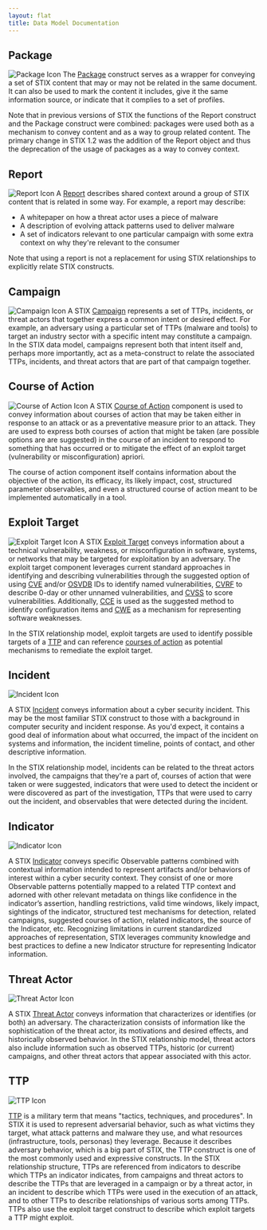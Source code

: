 ```yaml
---
layout: flat
title: Data Model Documentation
---
```


<link href="/css/data_model.css" rel="stylesheet"/>

## Package
<section class="data-model-section">
<img src="/images/Package.png" class="component-img" alt="Package Icon" />
The <a href="/data-model/{{site.current_version}}/stix/STIXType">Package</a> construct serves as a wrapper for conveying a set of STIX content that may or may not be related in the same document. It can also be used to mark the content it includes, give it the same information source, or indicate that it complies to a set of profiles.

Note that in previous versions of STIX the functions of the Report construct and the Package construct were combined: packages were used both as a mechanism to convey content and as a way to group related content. The primary change in STIX 1.2 was the addition of the Report object and thus the deprecation of the usage of packages as a way to convey context.
</section>

## Report
<section class="data-model-section">
<img src="/images/Report.png" class="component-img" alt="Report Icon" />
A <a href="/data-model/{{site.current_version}}/report/ReportType">Report</a> describes shared context around a group of STIX content that is related in some way. For example, a report may describe:

- A whitepaper on how a threat actor uses a piece of malware
- A description of evolving attack patterns used to deliver malware
- A set of indicators relevant to one particular campaign with some extra context on why they're relevant to the consumer

Note that using a report is not a replacement for using STIX relationships to explicitly relate STIX constructs.
</section>

## Campaign
<section class="data-model-section">
<img src="/images/Campaign.png" class="component-img" alt="Campaign Icon" />
A STIX <a href="/data-model/{{site.current_version}}/campaign/CampaignType">Campaign</a> represents a set of TTPs, incidents, or threat actors that together express a common intent or desired effect. For example, an adversary using a particular set of TTPs (malware and tools) to target an industry sector with a specific intent may constitute a campaign. In the STIX data model, campaigns represent both that intent itself and, perhaps more importantly, act as a meta-construct to relate the associated TTPs, incidents, and threat actors that are part of that campaign together.
</section>


## Course of Action
<section class="data-model-section">
<img src="/images/Course of Action.png" class="component-img" alt="Course of Action Icon" />
A STIX <a href="/data-model/{{site.current_version}}/coa/CourseOfActionType">Course of Action</a> component is used to convey information about courses of action that may be taken either in response to an attack or as a preventative measure prior to an attack. They are used to express both courses of action that might be taken (are possible options are are suggested) in the course of an incident to respond to something that has occurred or to mitigate the effect of an exploit target (vulnerability or misconfiguration) apriori.

The course of action component itself contains information about the objective of the action, its efficacy, its likely impact, cost, structured parameter observables, and even a structured course of action meant to be implemented automatically in a tool.
</section>


## Exploit Target
<section class="data-model-section">
<img src="/images/Exploit Target.png" class="component-img" alt="Exploit Target Icon" />
A STIX <a href="/data-model/{{site.current_version}}/et/ExploitTargetType">Exploit Target</a> conveys information about a technical vulnerability, weakness, or misconfiguration in software, systems, or networks that may be targeted for exploitation by an adversary. The exploit target component leverages current standard approaches in identifying and describing vulnerabilities through the suggested option of using <a href="http://cve.mitre.org">CVE</a> and/or <a href="http://osvdb.org">OSVDB</a> IDs to identify named vulnerabilities, <a href="http://icasi.org/cvrf-1.1">CVRF</a> to describe 0-day or other unnamed vulnerabilities, and <a href="http://www.first.org/cvss‎">CVSS</a> to score vulnerabilities. Additionally, <a href="http://cce.mitre.org">CCE</a> is used as the suggested method to identify configuration items and <a href="http://cwe.mitre.org">CWE</a> as a mechanism for representing software weaknesses.

In the STIX relationship model, exploit targets are used to identify possible targets of a <a href="/data-model/{{ site.current_version }}/ttp/TTPType">TTP</a> and can reference <a href="/data-model/{{ site.current_version }}/coa/CourseOfActionType">courses of action</a> as potential mechanisms to remediate the exploit target.
</section>


## Incident
<section class="data-model-section">
<img src="/images/Incident.png" class="component-img" alt="Incident Icon" />

A STIX <a href="/data-model/{{ site.current_version }}/incident/IncidentType">Incident</a> conveys information about a cyber security incident. This may be the most familiar STIX construct to those with a background in computer security and incident response. As you'd expect, it contains a good deal of information about what occurred, the impact of the incident on systems and information, the incident timeline, points of contact, and other descriptive information.

In the STIX relationship model, incidents can be related to the threat actors involved, the campaigns that they're a part of, courses of action that were taken or were suggested, indicators that were used to detect the incident or were discovered as part of the investigation, TTPs that were used to carry out the incident, and observables that were detected during the incident.
</section>


## Indicator
<section class="data-model-section">
<img src="/images/Indicator.png" class="component-img" alt="Indicator Icon" />

A STIX <a href="/data-model/{{ site.current_version }}/indicator/IndicatorType">Indicator</a> conveys specific Observable patterns combined with contextual information intended to represent artifacts and/or behaviors of interest within a cyber security context. They consist of one or more Observable patterns potentially mapped to a related TTP context and adorned with other relevant metadata on things like confidence in the indicator’s assertion, handling restrictions, valid time windows, likely impact, sightings of the indicator, structured test mechanisms for detection, related campaigns, suggested courses of action, related indicators, the source of the Indicator, etc. Recognizing limitations in current standardized approaches of representation, STIX leverages community knowledge and best practices to define a new Indicator structure for representing Indicator information.
</section>



## Threat Actor
<section class="data-model-section">
<img src="/images/Threat Actor.png" class="component-img" alt="Threat Actor Icon" />

A STIX <a href="/data-model/{{ site.current_version }}/ta/ThreatActorType">Threat Actor</a> conveys information that characterizes or identifies (or both) an adversary. The characterization consists of information like the sophistication of the threat actor, its motivations and desired effects, and historically observed behavior. In the STIX relationship model, threat actors also include information such as observed TTPs, historic (or current) campaigns, and other threat actors that appear associated with this actor.
</section>


## TTP
<section class="data-model-section">
<img src="/images/TTP.png" class="component-img" alt="TTP Icon" />

<a href="/data-model/{{ site.current_version }}/ttp/TTPType">TTP</a> is a military term that means "tactics, techniques, and procedures". In STIX it is used to represent adversarial behavior, such as what victims they target, what attack patterns and malware they use, and what resources (infrastructure, tools, personas) they leverage. Because it describes adversary behavior, which is a big part of STIX, the TTP construct is one of the most commonly used and expressive constructs. In the STIX relationship structure, TTPs are referenced from indicators to describe which TTPs an indicator indicates, from campaigns and threat actors to describe the TTPs that are leveraged in a campaign or by a threat actor, in an incident to describe which TTPs were used in the execution of an attack, and to other TTPs to describe relationships of various sorts among TTPs. TTPs also use the exploit target construct to describe which exploit targets a TTP might exploit.
</section>
